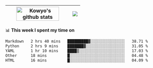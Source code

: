 | <a href="https://github.com/anuraghazra/github-readme-stats"><img width="85%" src="https://github-readme-stats.vercel.app/api?username=kowyo&show_icons=true&hide_border=true&theme=transparent" alt="Kowyo's github stats" /></a> | <a href="https://github.com/anuraghazra/github-readme-stats"><img align="center" src="https://github-readme-stats.vercel.app/api/top-langs/?username=kowyo&exclude_repo=Engineering-Competition-Robot,mobile-robot&hide=c,assembly,shaderlab,hlsl,mathematica,cmake&layout=compact&hide_border=true&theme=transparent" /></a> |
| ------------- | ------------- |

📊 **This week I spent my time on**
<!--START_SECTION:waka-->

```txt
Markdown   2 hrs 40 mins   █████████▓░░░░░░░░░░░░░░░   38.71 %
Python     2 hrs 9 mins    ███████▓░░░░░░░░░░░░░░░░░   31.05 %
YAML       1 hr 10 mins    ████▒░░░░░░░░░░░░░░░░░░░░   17.03 %
Other      18 mins         █░░░░░░░░░░░░░░░░░░░░░░░░   04.48 %
HTML       16 mins         █░░░░░░░░░░░░░░░░░░░░░░░░   04.09 %
```

<!--END_SECTION:waka-->
